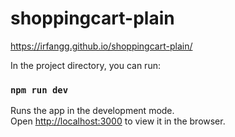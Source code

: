 # shoppingcart-plain
<a href='https://irfangg.github.io/shoppingcart-plain/'>https://irfangg.github.io/shoppingcart-plain/</a>

In the project directory, you can run:

### `npm run dev`

Runs the app in the development mode.<br />
Open [http://localhost:3000](http://localhost:3000) to view it in the browser.
